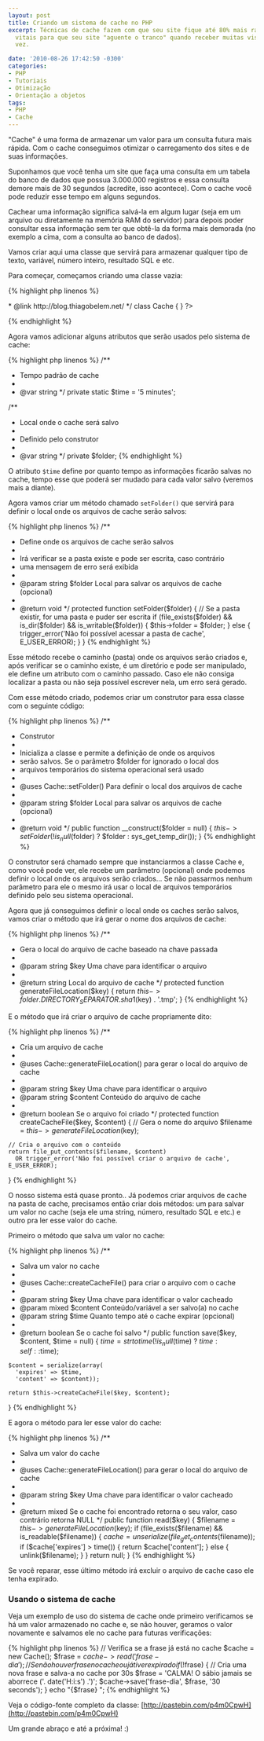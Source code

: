 ```yaml
---
layout: post
title: Criando um sistema de cache no PHP
excerpt: Técnicas de cache fazem com que seu site fique até 80% mais rápido e são
  vitais para que seu site "aguente o tranco" quando receber muitas visitas de uma
  vez.

date: '2010-08-26 17:42:50 -0300'
categories:
- PHP
- Tutoriais
- Otimização
- Orientação a objetos
tags:
- PHP
- Cache
---
```

"Cache" é uma forma de armazenar um valor para um consulta futura mais rápida. Com o cache conseguimos otimizar o carregamento dos sites e de suas informações.

Suponhamos que você tenha um site que faça uma consulta em um tabela do banco de dados que possua 3.000.000 registros e essa consulta demore mais de 30 segundos (acredite, isso acontece). Com o cache você pode reduzir esse tempo em alguns segundos.

Cachear uma informação significa salvá-la em algum lugar (seja em um arquivo ou diretamente na memória RAM do servidor) para depois poder consultar essa informação sem ter que obtê-la da forma mais demorada (no exemplo a cima, com a consulta ao banco de dados).

Vamos criar aqui uma classe que servirá para armazenar qualquer tipo de texto, variável, número inteiro, resultado SQL e etc.

Para começar, começamos criando uma classe vazia:


{% highlight php linenos %}
<?php

/**
 * Sistema de cache
 *
 * @author Thiago Belem <contato@thiagobelem.net>
 * @link http://blog.thiagobelem.net/
 */
class Cache {

}

?>
{% endhighlight %}

Agora vamos adicionar alguns atributos que serão usados pelo sistema de cache:


{% highlight php linenos %}
  /**
   * Tempo padrão de cache
   *
   * @var string
   */
  private static $time = '5 minutes';

  /**
   * Local onde o cache será salvo
   *
   * Definido pelo construtor
   *
   * @var string
   */
  private $folder;
{% endhighlight %}

O atributo <code>$time</code> define por quanto tempo as informações ficarão salvas no cache, tempo esse que poderá ser mudado para cada valor salvo (veremos mais a diante).

Agora vamos criar um método chamado <code>setFolder()</code> que servirá para definir o local onde os arquivos de cache serão salvos:


{% highlight php linenos %}
  /**
   * Define onde os arquivos de cache serão salvos
   *
   * Irá verificar se a pasta existe e pode ser escrita, caso contrário
   * uma mensagem de erro será exibida
   *
   * @param string $folder Local para salvar os arquivos de cache (opcional)
   *
   * @return void
   */
  protected function setFolder($folder) {
    // Se a pasta existir, for uma pasta e puder ser escrita
    if (file_exists($folder) && is_dir($folder) && is_writable($folder)) {
      $this->folder = $folder;
    } else {
      trigger_error('Não foi possível acessar a pasta de cache', E_USER_ERROR);
    }
  }
{% endhighlight %}

Esse método recebe o caminho (pasta) onde os arquivos serão criados e, após verificar se o caminho existe, é um diretório e pode ser manipulado, ele define um atributo com o caminho passado. Caso ele não consiga localizar a pasta ou não seja possível escrever nela, um erro será gerado.

Com esse método criado, podemos criar um construtor para essa classe com o seguinte código:


{% highlight php linenos %}
  /**
   * Construtor
   *
   * Inicializa a classe e permite a definição de onde os arquivos
   * serão salvos. Se o parâmetro $folder for ignorado o local dos
   * arquivos temporários do sistema operacional será usado
   *
   * @uses Cache::setFolder() Para definir o local dos arquivos de cache
   *
   * @param string $folder Local para salvar os arquivos de cache (opcional)
   *
   * @return void
   */
  public function __construct($folder = null) {
    $this->setFolder(!is_null($folder) ? $folder : sys_get_temp_dir());
  }
{% endhighlight %}

O construtor será chamado sempre que instanciarmos a classe Cache e, como você pode ver, ele recebe um parâmetro (opcional) onde podemos definir o local onde os arquivos serão criados... Se não passarmos nenhum parâmetro para ele o mesmo irá usar o local de arquivos temporários definido pelo seu sistema operacional.

Agora que já conseguimos definir o local onde os caches serão salvos, vamos criar o método que irá gerar o nome dos arquivos de cache:


{% highlight php linenos %}
  /**
   * Gera o local do arquivo de cache baseado na chave passada
   *
   * @param string $key Uma chave para identificar o arquivo
   *
   * @return string Local do arquivo de cache
   */
  protected function generateFileLocation($key) {
    return $this->folder . DIRECTORY_SEPARATOR . sha1($key) . '.tmp';
  }
{% endhighlight %}

E o método que irá criar o arquivo de cache propriamente dito:


{% highlight php linenos %}
  /**
   * Cria um arquivo de cache
   *
   * @uses Cache::generateFileLocation() para gerar o local do arquivo de cache
   *
   * @param string $key Uma chave para identificar o arquivo
   * @param string $content Conteúdo do arquivo de cache
   *
   * @return boolean Se o arquivo foi criado
   */
  protected function createCacheFile($key, $content) {
    // Gera o nome do arquivo
    $filename = $this->generateFileLocation($key);

    // Cria o arquivo com o conteúdo
    return file_put_contents($filename, $content)
      OR trigger_error('Não foi possível criar o arquivo de cache', E_USER_ERROR);
  }
{% endhighlight %}

O nosso sistema está quase pronto.. Já podemos criar arquivos de cache na pasta de cache, precisamos então criar dois métodos: um para salvar um valor no cache (seja ele uma string, número, resultado SQL e etc.) e outro pra ler esse valor do cache.

Primeiro o método que salva um valor no cache:


{% highlight php linenos %}
  /**
   * Salva um valor no cache
   *
   * @uses Cache::createCacheFile() para criar o arquivo com o cache
   *
   * @param string $key Uma chave para identificar o valor cacheado
   * @param mixed $content Conteúdo/variável a ser salvo(a) no cache
   * @param string $time Quanto tempo até o cache expirar (opcional)
   *
   * @return boolean Se o cache foi salvo
   */
  public function save($key, $content, $time = null) {
    $time = strtotime(!is_null($time) ? $time : self::$time);

    $content = serialize(array(
      'expires' => $time,
      'content' => $content));

    return $this->createCacheFile($key, $content);
  }
{% endhighlight %}

E agora o método para ler esse valor do cache:


{% highlight php linenos %}
  /**
   * Salva um valor do cache
   *
   * @uses Cache::generateFileLocation() para gerar o local do arquivo de cache
   *
   * @param string $key Uma chave para identificar o valor cacheado
   *
   * @return mixed Se o cache foi encontrado retorna o seu valor, caso contrário retorna NULL
   */
  public function read($key) {
    $filename = $this->generateFileLocation($key);
    if (file_exists($filename) && is_readable($filename)) {
      $cache = unserialize(file_get_contents($filename));
      if ($cache['expires'] > time()) {
        return $cache['content'];
      } else {
        unlink($filename);
      }
    }
    return null;
  }
{% endhighlight %}

Se você reparar, esse último método irá excluir o arquivo de cache caso ele tenha expirado.

<h3>Usando o sistema de cache</h3>
Veja um exemplo de uso do sistema de cache onde primeiro verificamos se há um valor armazenado no cache e, se não houver, geramos o valor novamente e salvamos ele no cache para futuras verificações:


{% highlight php linenos %}
// Verifica se a frase já está no cache
$cache = new Cache();
$frase = $cache->read('frase-dia');
// Se não houver frase no cache ou já tiver expirado
if (!$frase) {
  // Cria uma nova frase e salva-a no cache por 30s
  $frase = 'CALMA! O sábio jamais se aborrece ('. date('H:i:s') .')';
  $cache->save('frase-dia', $frase, '30 seconds');
}
echo "{$frase}
";
{% endhighlight %}

Veja o código-fonte completo da classe: [http://pastebin.com/p4m0CpwH](http://pastebin.com/p4m0CpwH)

Um grande abraço e até a próxima! :)

